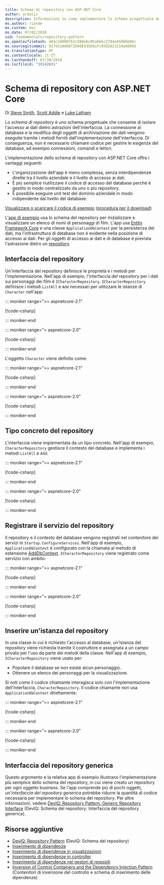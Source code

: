 ```yaml
---
title: Schema di repository con ASP.NET Core
author: ardalis
description: Informazioni su come implementare lo schema progettuale del repository in un'app ASP.NET Core.
ms.author: riande
ms.custom: mvc
ms.date: 07/02/2018
uid: fundamentals/repository-pattern
ms.openlocfilehash: d64c3d090f62c580ebc05a6bbc2744a4508bb9bc
ms.sourcegitcommit: 927e510d68f269d8335b5a7c8592621219a90965
ms.translationtype: HT
ms.contentlocale: it-IT
ms.lasthandoff: 07/30/2018
ms.locfileid: "39342631"
---
```

# <a name="repository-pattern-with-aspnet-core"></a>Schema di repository con ASP.NET Core

Di [Steve Smith](https://ardalis.com/), [Scott Addie](https://scottaddie.com) e [Luke Latham](https://github.com/guardrex)

Lo *schema di repository* è uno schema progettuale che consente di isolare l'accesso ai dati dietro astrazioni dell'interfaccia. La connessione al database e la modifica degli oggetti di archiviazione dei dati vengono eseguite tramite i metodi forniti dall'implementazione dell'interfaccia. Di conseguenza, non è necessario chiamare codice per gestire le esigenze del database, ad esempio connessioni, comandi e lettori.

L'implementazione dello schema di repository con ASP.NET Core offre i vantaggi seguenti:

* L'organizzazione dell'app è meno complessa, senza interdipendenze dirette tra il livello aziendale e il livello di accesso ai dati.
* È più semplice riutilizzare il codice di accesso del database perché è gestito in modo centralizzato da uno o più repository.
* È possibile eseguire unit test del dominio aziendale in modo indipendente dal livello del database.

[Visualizzare o scaricare il codice di esempio](https://github.com/aspnet/Docs/tree/master/aspnetcore/fundamentals/repository-pattern/samples) ([procedura per il download](xref:tutorials/index#how-to-download-a-sample))

L'[app di esempio](https://github.com/aspnet/Docs/tree/master/aspnetcore/fundamentals/repository-pattern/samples) usa lo schema del repository per inizializzare e visualizzare un elenco di nomi di personaggi di film. L'app usa [Entity Framework Core](/ef/core/) e una classe `ApplicationDbContext` per la persistenza dei dati, ma l'infrastruttura di database non è evidente nella posizione di accesso ai dati. Per gli oggetti di accesso ai dati e di database è prevista l'astrazione dietro un [repository](https://martinfowler.com/eaaCatalog/repository.html).

## <a name="repository-interface"></a>Interfaccia del repository

Un'interfaccia del repository definisce le proprietà e i metodi per l'implementazione. Nell'app di esempio, l'interfaccia del repository per i dati sui personaggi dei film è `ICharacterRepository`. `ICharacterRepository` definisce i metodi `ListAll` e `Add` necessari per utilizzare le istanze di `Character` nell'app:

::: moniker range=">= aspnetcore-2.1"

[!code-csharp[](repository-pattern/samples/2.x/RepositoryPatternSample/Interfaces/ICharacterRepository.cs?name=snippet1)]

::: moniker-end

::: moniker range="= aspnetcore-2.0"

[!code-csharp[](repository-pattern/samples/1.x/RepositoryPatternSample/Interfaces/ICharacterRepository.cs?name=snippet1)]

::: moniker-end

L'oggetto `Character` viene definito come:

::: moniker range=">= aspnetcore-2.1"

[!code-csharp[](repository-pattern/samples/2.x/RepositoryPatternSample/Models/Character.cs?name=snippet1)]

::: moniker-end

::: moniker range="= aspnetcore-2.0"

[!code-csharp[](repository-pattern/samples/1.x/RepositoryPatternSample/Models/Character.cs?name=snippet1)]

::: moniker-end

## <a name="repository-concrete-type"></a>Tipo concreto del repository

L'interfaccia viene implementata da un tipo concreto. Nell'app di esempio, `CharacterRepository` gestisce il contesto del database e implementa i metodi `ListAll` e `Add`:

::: moniker range=">= aspnetcore-2.1"

[!code-csharp[](repository-pattern/samples/2.x/RepositoryPatternSample/Models/CharacterRepository.cs?name=snippet1)]

::: moniker-end

::: moniker range="= aspnetcore-2.0"

[!code-csharp[](repository-pattern/samples/1.x/RepositoryPatternSample/Models/CharacterRepository.cs?name=snippet1)]

::: moniker-end

## <a name="register-the-repository-service"></a>Registrare il servizio del repository

Il repository e il contesto del database vengono registrati nel contenitore dei servizi in `Startup.ConfigureServices`. Nell'app di esempio, `ApplicationDbContext` è configurato con la chiamata al metodo di estensione [AddDbContext](/dotnet/api/microsoft.extensions.dependencyinjection.entityframeworkservicecollectionextensions.adddbcontext). `ICharacterRepository` viene registrato come servizio con ambito:

::: moniker range=">= aspnetcore-2.1"

[!code-csharp[](repository-pattern/samples/2.x/RepositoryPatternSample/Startup.cs?name=snippet1&highlight=4-6,18)]

::: moniker-end

::: moniker range="= aspnetcore-2.0"

[!code-csharp[](repository-pattern/samples/1.x/RepositoryPatternSample/Startup.cs?name=snippet1&highlight=4-6,12)]

::: moniker-end

## <a name="inject-an-instance-of-the-repository"></a>Inserire un'istanza del repository

In una classe in cui è richiesto l'accesso al database, un'istanza del repository viene richiesta tramite il costruttore e assegnata a un campo privato per l'uso da parte dei metodi della classe. Nell'app di esempio, `ICharacterRepository` viene usato per:

* Popolare il database se non esiste alcun personaggio.
* Ottenere un elenco dei personaggi per la visualizzazione.

Si noti come il codice chiamante interagisca solo con l'implementazione dell'interfaccia, `CharacterRepository`. Il codice chiamante non usa `ApplicationDbContext` direttamente:

::: moniker range=">= aspnetcore-2.1"

[!code-csharp[](repository-pattern/samples/2.x/RepositoryPatternSample/Pages/Index.cshtml.cs?name=snippet1)]

::: moniker-end

::: moniker range="= aspnetcore-2.0"

[!code-csharp[](repository-pattern/samples/1.x/RepositoryPatternSample/Controllers/HomeController.cs?name=snippet1)]

::: moniker-end

## <a name="generic-repository-interface"></a>Interfaccia del repository generica

Questo argomento e la relativa app di esempio illustrano l'implementazione più semplice dello schema del repository, in cui viene creato un repository per ogni oggetto business. Se l'app comprende più di pochi oggetti, un'*interfaccia del repository generica* potrebbe ridurre la quantità di codice necessaria per implementare lo schema del repository. Per altre informazioni, vedere [DevIQ: Repository Pattern: Generic Repository Interface](http://deviq.com/repository-pattern/) (DevIQ: Schema del repository: Interfaccia del repository generica).

## <a name="additional-resources"></a>Risorse aggiuntive

* [DevIQ: Repository Pattern](https://deviq.com/repository-pattern/) (DevIQ: Schema del repository)
* [Inserimento di dipendenze](xref:fundamentals/dependency-injection)
* [Inserimento di dipendenze in visualizzazioni](xref:mvc/views/dependency-injection)
* [Inserimento di dipendenze in controller](xref:mvc/controllers/dependency-injection)
* [Inserimento di dipendenze nei gestori di requisiti](xref:security/authorization/dependencyinjection)
* [Inversion of Control Containers and the Dependency Injection Pattern](https://www.martinfowler.com/articles/injection.html) (Contenitori di inversione del controllo e schema di inserimento delle dipendenze)
